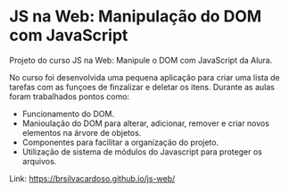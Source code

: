 # JS na Web: Manipulação do DOM com JavaScript

Projeto do curso JS na Web: Manipule o DOM com JavaScript da Alura.

No curso foi desenvolvida uma pequena aplicação para criar uma lista de tarefas com as funçoes de finzalizar e deletar os itens. Durante as aulas foram trabalhados pontos como:

* Funcionamento do DOM.
* Manioulação do DOM para alterar, adicionar, remover e criar novos elementos na árvore de objetos.
* Componentes para facilitar a organização do projeto.
* Utilização de sistema de módulos do Javascript para proteger os arquivos.

Link: https://brsilvacardoso.github.io/js-web/
